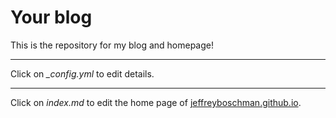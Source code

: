 # Your blog

This is the repository for my blog and homepage! 

***

Click on *_config.yml* to edit details. 

***

Click on *index.md* to edit the home page of [jeffreyboschman.github.io](https://jeffreyboschman.github.io).
